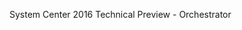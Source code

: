 <Token xmlns:xlink="http://www.w3.org/1999/xlink">System Center 2016 Technical Preview - Orchestrator</Token>